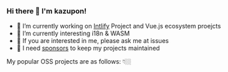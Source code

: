 ### Hi there 👋 I'm kazupon!

- 🔭 I’m currently working on [Intlify](https://github.com/orgs/intlify/projects/1) Project and Vue.js ecosystem proejcts
- 🌱 I’m currently interesting i18n & WASM
- 💬 If you are interested in me, please ask me at issues
- 💖 I need [sponsors](https://github.com/sponsors/kazupon) to keep my projects maintained

My popular OSS projects are as follows: 👇🏼 
